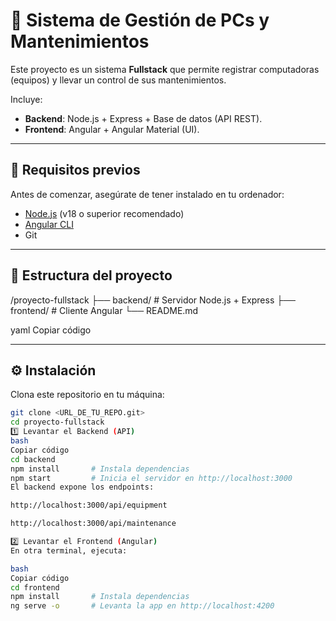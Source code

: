 # 📌 Sistema de Gestión de PCs y Mantenimientos

Este proyecto es un sistema **Fullstack** que permite registrar computadoras (equipos) y llevar un control de sus mantenimientos.  

Incluye:  
- **Backend**: Node.js + Express + Base de datos (API REST).  
- **Frontend**: Angular + Angular Material (UI).

---

## 🚀 Requisitos previos
Antes de comenzar, asegúrate de tener instalado en tu ordenador:

- [Node.js](https://nodejs.org/) (v18 o superior recomendado)  
- [Angular CLI](https://angular.io/cli)  
- Git  

---

## 📂 Estructura del proyecto
/proyecto-fullstack
├── backend/ # Servidor Node.js + Express
├── frontend/ # Cliente Angular
└── README.md

yaml
Copiar código

---

## ⚙️ Instalación

Clona este repositorio en tu máquina:

```bash
git clone <URL_DE_TU_REPO.git>
cd proyecto-fullstack
1️⃣ Levantar el Backend (API)
bash
Copiar código
cd backend
npm install       # Instala dependencias
npm start         # Inicia el servidor en http://localhost:3000
El backend expone los endpoints:

http://localhost:3000/api/equipment

http://localhost:3000/api/maintenance

2️⃣ Levantar el Frontend (Angular)
En otra terminal, ejecuta:

bash
Copiar código
cd frontend
npm install       # Instala dependencias
ng serve -o       # Levanta la app en http://localhost:4200

